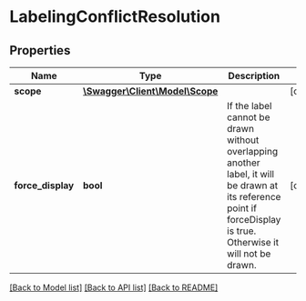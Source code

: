 # LabelingConflictResolution

## Properties
Name | Type | Description | Notes
------------ | ------------- | ------------- | -------------
**scope** | [**\Swagger\Client\Model\Scope**](Scope.md) |  | [optional] 
**force_display** | **bool** | If the label cannot be drawn without overlapping another label, it will be drawn at its reference point if forceDisplay is true. Otherwise it will not be drawn. | [optional] 

[[Back to Model list]](../../README.md#documentation-for-models) [[Back to API list]](../../README.md#documentation-for-api-endpoints) [[Back to README]](../../README.md)

